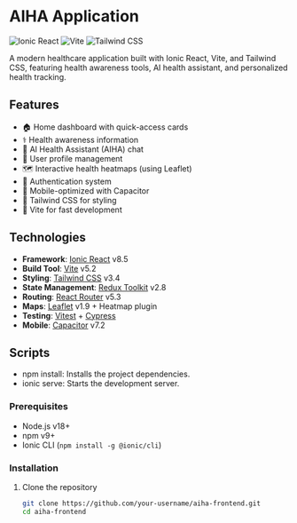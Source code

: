 # AIHA Application

![Ionic React](https://img.shields.io/badge/Ionic-React-blue)
![Vite](https://img.shields.io/badge/Vite-Build%20Tool-yellow)
![Tailwind CSS](https://img.shields.io/badge/Tailwind-CSS-06B6D4)

A modern healthcare application built with Ionic React, Vite, and Tailwind CSS, featuring health awareness tools, AI health assistant, and personalized health tracking.

## Features

- 🏠 Home dashboard with quick-access cards
- ⚕️ Health awareness information
- 💬 AI Health Assistant (AIHA) chat
- 👤 User profile management
- 🗺️ Interactive health heatmaps (using Leaflet)
- 🔐 Authentication system
- 📱 Mobile-optimized with Capacitor
- 🎨 Tailwind CSS for styling
- 🚀 Vite for fast development

## Technologies

- **Framework**: [Ionic React](https://ionicframework.com/docs/react) v8.5
- **Build Tool**: [Vite](https://vitejs.dev/) v5.2
- **Styling**: [Tailwind CSS](https://tailwindcss.com/) v3.4
- **State Management**: [Redux Toolkit](https://redux-toolkit.js.org/) v2.8
- **Routing**: [React Router](https://reactrouter.com/) v5.3
- **Maps**: [Leaflet](https://leafletjs.com/) v1.9 + Heatmap plugin
- **Testing**: [Vitest](https://vitest.dev/) + [Cypress](https://www.cypress.io/)
- **Mobile**: [Capacitor](https://capacitorjs.com/) v7.2

## Scripts
- npm install: Installs the project dependencies.
- ionic serve: Starts the development server.

### Prerequisites

- Node.js v18+
- npm v9+
- Ionic CLI (`npm install -g @ionic/cli`)

### Installation

1. Clone the repository
   ```bash
   git clone https://github.com/your-username/aiha-frontend.git
   cd aiha-frontend